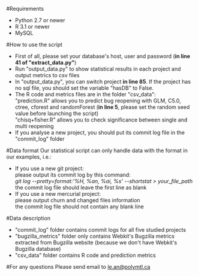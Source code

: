 #Requirements
- Python 2.7 or newer
- R 3.1 or newer
- MySQL

#How to use the script
- First of all, please set your database's host, user and password (**in line 41 of "extract_data.py"**)
- Run "output_data.py" to show statistical results in each project and output metrics to csv files
- In "output_data.py", you can switch project **in line 85**. If the project has no sql file, you should set the variable "hasDB" to False.
- The R code and metrics files are in the folder "csv_data":   
   "prediction.R" allows you to predict bug reopening with GLM, C5.0, ctree, cforest and randomForest (**in line 5**, please set the random seed value before launching the script)   
   "chisq+fisher.R" allows you to check significance between single and multi reopening
- If you analyse a new project, you should put its commit log file in the "commit_log" folder
   
#Data format
Our statistical script can only handle data with the format in our examples, i.e.:
- If you use a new git project:    
   please output its commit log by this command:  
   *git log --pretty=format:'%H, %an, %ai, %s' --shortstat > your_file_path*   
   the commit log file should leave the first line as blank
- If you use a new mercurial project:   
   please output churn and changed files information    
   the commit log file should not contain any blank line

#Data description
- "commit_log" folder contains commit logs for all five studied projects
- "bugzilla_metrics" folder only contains Webkit's Bugzilla metrics extracted from Bugzilla website (because we don't have Webkit's Bugzilla database)
- "csv_data" folder contains R code and prediction metrics

#For any questions
Please send email to le.an@polymtl.ca
